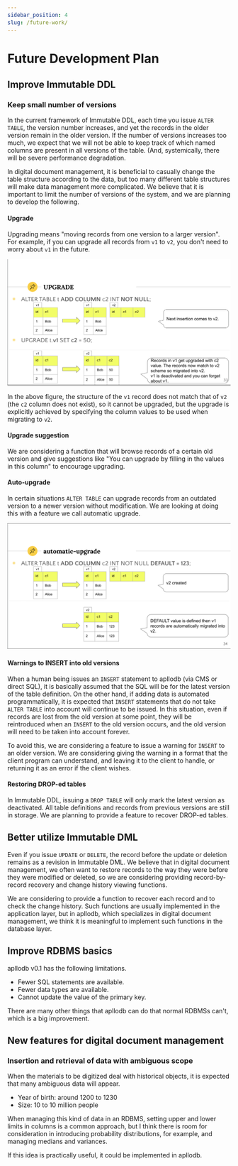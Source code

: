 ```yaml
---
sidebar_position: 4
slug: /future-work/
---
```


# Future Development Plan

## Improve Immutable DDL

### Keep small number of versions

In the current framework of Immutable DDL, each time you issue `ALTER TABLE`, the version number increases, and yet the records in the older version remain in the older version.
If the number of versions increases too much, we expect that we will not be able to keep track of which named columns are present in all versions of the table.
(And, systemically, there will be severe performance degradation.

In digital document management, it is beneficial to casually change the table structure according to the data, but too many different table structures will make data management more complicated.
We believe that it is important to limit the number of versions of the system, and we are planning to develop the following.

#### Upgrade

Upgrading means "moving records from one version to a larger version".
For example, if you can upgrade all records from `v1` to `v2`, you don't need to worry about `v1` in the future.

![upgrade](/img/immutable-ddl-upgrade.en.png)

In the above figure, the structure of the `v1` record does not match that of `v2` (the `c2` column does not exist), so it cannot be upgraded, but the upgrade is explicitly achieved by specifying the column values to be used when migrating to `v2`.

#### Upgrade suggestion

We are considering a function that will browse records of a certain old version and give suggestions like "You can upgrade by filling in the values in this column" to encourage upgrading.

#### Auto-upgrade

In certain situations `ALTER TABLE` can upgrade records from an outdated version to a newer version without modification.
We are looking at doing this with a feature we call automatic upgrade.

![auto-upgrade](/img/immutable-ddl-auto-upgrade.en.png)

#### Warnings to INSERT into old versions

When a human being issues an `INSERT` statement to apllodb (via CMS or direct SQL), it is basically assumed that the SQL will be for the latest version of the table definition.
On the other hand, if adding data is automated programmatically, it is expected that `INSERT` statements that do not take `ALTER TABLE` into account will continue to be issued.
In this situation, even if records are lost from the old version at some point, they will be reintroduced when an `INSERT` to the old version occurs, and the old version will need to be taken into account forever.

To avoid this, we are considering a feature to issue a warning for `INSERT` to an older version.
We are considering giving the warning in a format that the client program can understand, and leaving it to the client to handle, or returning it as an error if the client wishes.

#### Restoring DROP-ed tables

In Immutable DDL, issuing a `DROP TABLE` will only mark the latest version as deactivated.
All table definitions and records from previous versions are still in storage.
We are planning to provide a feature to recover DROP-ed tables.

## Better utilize Immutable DML

Even if you issue `UPDATE` or `DELETE`, the record before the update or deletion remains as a revision in Immutable DML.
We believe that in digital document management, we often want to restore records to the way they were before they were modified or deleted, so we are considering providing record-by-record recovery and change history viewing functions.

We are considering to provide a function to recover each record and to check the change history. Such functions are usually implemented in the application layer, but in apllodb, which specializes in digital document management, we think it is meaningful to implement such functions in the database layer.

## Improve RDBMS basics

apllodb v0.1 has the following limitations.

- Fewer SQL statements are available.
- Fewer data types are available.
- Cannot update the value of the primary key.

There are many other things that apllodb can do that normal RDBMSs can't, which is a big improvement.

## New features for digital document management

### Insertion and retrieval of data with ambiguous scope

When the materials to be digitized deal with historical objects, it is expected that many ambiguous data will appear.

- Year of birth: around 1200 to 1230
- Size: 10 to 10 million people

When managing this kind of data in an RDBMS, setting upper and lower limits in columns is a common approach, but I think there is room for consideration in introducing probability distributions, for example, and managing medians and variances.

If this idea is practically useful, it could be implemented in apllodb.
